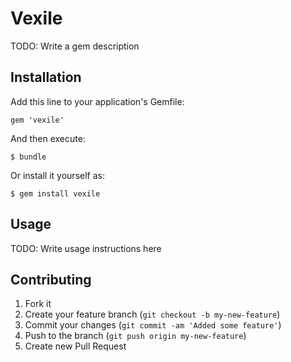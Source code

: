 # Vexile

TODO: Write a gem description

## Installation

Add this line to your application's Gemfile:

    gem 'vexile'

And then execute:

    $ bundle

Or install it yourself as:

    $ gem install vexile

## Usage

TODO: Write usage instructions here

## Contributing

1. Fork it
2. Create your feature branch (`git checkout -b my-new-feature`)
3. Commit your changes (`git commit -am 'Added some feature'`)
4. Push to the branch (`git push origin my-new-feature`)
5. Create new Pull Request

